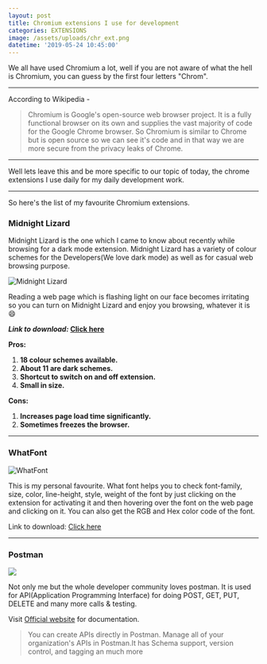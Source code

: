```yaml
---
layout: post
title: Chromium extensions I use for development
categories: EXTENSIONS
image: /assets/uploads/chr_ext.png
datetime: '2019-05-24 10:45:00'
---
```

We all have used Chromium a lot, well if you are not aware of what the hell is Chromium, you can guess by the first four letters "Chrom".

- - -

According to Wikipedia - 

> Chromium is Google's open-source web browser project. It is a fully functional browser on its own and supplies the vast majority of code for the Google Chrome browser. 
> So Chromium is similar to Chrome but is open source so we can see it's code and in that way we are more secure from the privacy leaks of Chrome.

- - -

Well lets leave this and be more specific to our topic of today, the chrome extensions I use daily for my daily development work.

- - -

So here's the list of my favourite Chromium extensions.

### Midnight Lizard

Midnight Lizard is the one which I came to know about recently while browsing for a dark mode extension.   Midnight Lizard has a variety of colour schemes for the Developers(We love dark mode) as well as for casual web browsing purpose.

![Midnight Lizard](/assets/uploads/md_lzrd.png "Midnight Lizard")

Reading a web page which is flashing light on our face becomes irritating so you can turn on Midnight Lizard and enjoy you browsing, whatever it is :smile:

**_Link to download:_ [Click here](https://chrome.google.com/webstore/detail/midnight-lizard/pbnndmlekkboofhnbonilimejonapojg?hl=en)**

**Pros:**   

1. **18 colour schemes available.**   
2. **About 11 are dark schemes.**   
3. **Shortcut to switch on and off extension.**   
4. **Small in size.**

**Cons:**

1. **Increases page load time significantly.**
2. **Sometimes freezes the browser.**

- - -

### WhatFont

![WhatFont](/assets/uploads/wf.png "Whatfont")

This is my personal favourite. What font helps you to check font-family, size, color, line-height, style, weight of the font by just clicking on  the extension for activating it and then hovering over the font on the web page and clicking on it. You can also get the RGB and Hex color code of the font.

Link to download: [Click here](https://chrome.google.com/webstore/detail/whatfont/jabopobgcpjmedljpbcaablpmlmfcogm?hl=en)

- - -

### Postman

![](https://learning.getpostman.com/static/lc-home-hero.075cf2a5.svg)

Not only me but the whole developer community loves postman. It is used for API(Application Programming Interface) for doing POST, GET, PUT, DELETE and many more calls & testing.

Visit [Official website](https://www.getpostman.com/) for documentation.

> You can create APIs directly in Postman. Manage all of your organization's APIs in Postman.It has Schema support, version control, and tagging an much more
